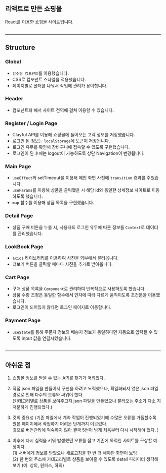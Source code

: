 ## 리액트로 만든 쇼핑몰

React를 이용한 쇼핑몰 사이트입니다.
<br> <br>

---

## Structure

### Global

- `함수형 컴포넌트`를 이용했습니다.
- CSS로 컴포넌트 스타일을 적용했습니다.
- 페이지별로 폴더를 나눠서 작업해 관리가 용이합니다.

### Header

- 컴포넌트화 해서 사이트 전역에 걸쳐 이용할 수 있습니다.

### Register / Login Page

- Clayful API를 이용해 쇼핑몰에 들어오는 고객 정보를 저장했습니다.
- 로그인 된 정보는 `localStorage`에 토큰이 저장됩니다.
- 로그인 유무를 확인해 장바구니에 접속할 수 있도록 구현했습니다.
- 로그인이 된 후에는 logout이 가능하도록 상단 Navigation이 변경됩니다.

### Main Page

- `useEffect`와 setTimeout을 이용해 메인 화면 사진에 `transition` 효과를 주었습니다.
- `useParams`를 이용해 상품을 클릭했을 시 해당 id와 동일한 상세정보 사이트로 이동하도록 했습니다.
- `map` 함수를 이용해 상품 목록을 구현했습니다.

### Detail Page

- 상품 구매 버튼을 누를 시, 사용자의 로그인 유무에 따른 정보를 `Context`로 데이터를 관리했습니다.

### LookBook Page

- `axios` 라이브러리를 이용하여 사진을 외부에서 불러옵니다.
- 더보기 버튼을 클릭할 때마다 사진을 추가로 받아옵니다.

### Cart Page

- 구매 상품 목록을 `Component`로 관리하여 반복적으로 사용하도록 했습니다.
- 상품 수량 조정은 동일한 함수에서 인자에 따라 다르게 움직이도록 조건문을 이용했습니다.
- 로그인이 되어있지 않다면 로그인 페이지로 이동합니다.

### Payment Page

- `useState`를 통해 주문자 정보와 배송지 정보가 동일하다면 자동으로 입력될 수 있도록 input 값을 연결시켰습니다.
  <br><br>

---

## 아쉬운 점

1. 쇼핑몰 정보를 받을 수 있는 API를 찾기가 어려웠다. <br>

2. 직접 json 파일을 만들어서 구현을 하려고 노력했으나, 획일화되지 않은 json 파일 경로로 인해 다수의 오류와 싸워야 했다. <br>
   (카테고리별로 상품을 보여주고자 json 파일을 만들었으나 불러오는 주소가 다소 지저분하게 진행되었다.)<br>

3. 깃의 중요성
   (기존 파일에서 계속 작업이 진행되었기에 수많은 오류를 거듭할수록 원본 페이지에서 작업하기 어려운 단계까지 이르렀다.<br> 깃으로 버전관리에 익숙하지 않아 결국 5번이 넘게 처음부터 다시 시작해야 했다. )<br>

4. 이후에 다시 실력을 키워 발생했던 오류를 잡고 기존에 목적한 사이트를 구상할 예정이다. <br>
   (1) 서버에게 정보를 받았으나 새로고침을 한 번 더 해야만 화면이 보임 <br>
   (2) 한 번의 주소에 카테고리별로 상품을 보여줄 수 있도록 detail 파라미터 생각해보기 (예: 상의, 원피스, 하의)
